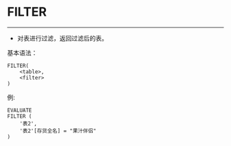# FILTER 

---

- 对表进行过滤，返回过滤后的表。

基本语法：

```dax
FILTER(
    <table>, 
    <filter>
)
```

例:

```dax
EVALUATE
FILTER (
    '表2',
    '表2'[存货全名] = "果汁伴侣"
)
```